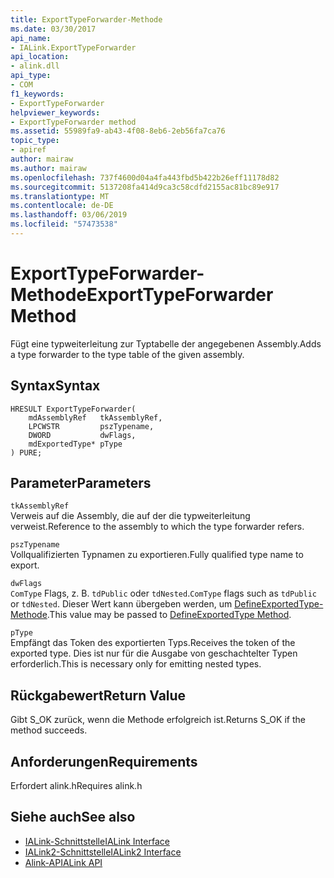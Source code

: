 ```yaml
---
title: ExportTypeForwarder-Methode
ms.date: 03/30/2017
api_name:
- IALink.ExportTypeForwarder
api_location:
- alink.dll
api_type:
- COM
f1_keywords:
- ExportTypeForwarder
helpviewer_keywords:
- ExportTypeForwarder method
ms.assetid: 55989fa9-ab43-4f08-8eb6-2eb56fa7ca76
topic_type:
- apiref
author: mairaw
ms.author: mairaw
ms.openlocfilehash: 737f4600d04a4fa443fbd5b422b26eff11178d82
ms.sourcegitcommit: 5137208fa414d9ca3c58cdfd2155ac81bc89e917
ms.translationtype: MT
ms.contentlocale: de-DE
ms.lasthandoff: 03/06/2019
ms.locfileid: "57473538"
---
```

# <a name="exporttypeforwarder-method"></a><span data-ttu-id="1f1e8-102">ExportTypeForwarder-Methode</span><span class="sxs-lookup"><span data-stu-id="1f1e8-102">ExportTypeForwarder Method</span></span>
<span data-ttu-id="1f1e8-103">Fügt eine typweiterleitung zur Typtabelle der angegebenen Assembly.</span><span class="sxs-lookup"><span data-stu-id="1f1e8-103">Adds a type forwarder to the type table of the given assembly.</span></span>  
  
## <a name="syntax"></a><span data-ttu-id="1f1e8-104">Syntax</span><span class="sxs-lookup"><span data-stu-id="1f1e8-104">Syntax</span></span>  
  
```  
HRESULT ExportTypeForwarder(  
    mdAssemblyRef   tkAssemblyRef,  
    LPCWSTR         pszTypename,  
    DWORD           dwFlags,  
    mdExportedType* pType  
) PURE;  
```  
  
## <a name="parameters"></a><span data-ttu-id="1f1e8-105">Parameter</span><span class="sxs-lookup"><span data-stu-id="1f1e8-105">Parameters</span></span>  
 `tkAssemblyRef`  
 <span data-ttu-id="1f1e8-106">Verweis auf die Assembly, die auf der die typweiterleitung verweist.</span><span class="sxs-lookup"><span data-stu-id="1f1e8-106">Reference to the assembly to which the type forwarder refers.</span></span>  
  
 `pszTypename`  
 <span data-ttu-id="1f1e8-107">Vollqualifizierten Typnamen zu exportieren.</span><span class="sxs-lookup"><span data-stu-id="1f1e8-107">Fully qualified type name to export.</span></span>  
  
 `dwFlags`  
 <span data-ttu-id="1f1e8-108">`ComType` Flags, z. B. `tdPublic` oder `tdNested`.</span><span class="sxs-lookup"><span data-stu-id="1f1e8-108">`ComType` flags such as `tdPublic` or `tdNested`.</span></span> <span data-ttu-id="1f1e8-109">Dieser Wert kann übergeben werden, um [DefineExportedType-Methode](../../../../docs/framework/unmanaged-api/metadata/imetadataassemblyemit-defineexportedtype-method.md).</span><span class="sxs-lookup"><span data-stu-id="1f1e8-109">This value may be passed to [DefineExportedType Method](../../../../docs/framework/unmanaged-api/metadata/imetadataassemblyemit-defineexportedtype-method.md).</span></span>  
  
 `pType`  
 <span data-ttu-id="1f1e8-110">Empfängt das Token des exportierten Typs.</span><span class="sxs-lookup"><span data-stu-id="1f1e8-110">Receives the token of the exported type.</span></span> <span data-ttu-id="1f1e8-111">Dies ist nur für die Ausgabe von geschachtelter Typen erforderlich.</span><span class="sxs-lookup"><span data-stu-id="1f1e8-111">This is necessary only for emitting nested types.</span></span>  
  
## <a name="return-value"></a><span data-ttu-id="1f1e8-112">Rückgabewert</span><span class="sxs-lookup"><span data-stu-id="1f1e8-112">Return Value</span></span>  
 <span data-ttu-id="1f1e8-113">Gibt S_OK zurück, wenn die Methode erfolgreich ist.</span><span class="sxs-lookup"><span data-stu-id="1f1e8-113">Returns S_OK if the method succeeds.</span></span>  
  
## <a name="requirements"></a><span data-ttu-id="1f1e8-114">Anforderungen</span><span class="sxs-lookup"><span data-stu-id="1f1e8-114">Requirements</span></span>  
 <span data-ttu-id="1f1e8-115">Erfordert alink.h</span><span class="sxs-lookup"><span data-stu-id="1f1e8-115">Requires alink.h</span></span>  
  
## <a name="see-also"></a><span data-ttu-id="1f1e8-116">Siehe auch</span><span class="sxs-lookup"><span data-stu-id="1f1e8-116">See also</span></span>
- [<span data-ttu-id="1f1e8-117">IALink-Schnittstelle</span><span class="sxs-lookup"><span data-stu-id="1f1e8-117">IALink Interface</span></span>](../../../../docs/framework/unmanaged-api/alink/ialink-interface.md)
- [<span data-ttu-id="1f1e8-118">IALink2-Schnittstelle</span><span class="sxs-lookup"><span data-stu-id="1f1e8-118">IALink2 Interface</span></span>](../../../../docs/framework/unmanaged-api/alink/ialink2-interface.md)
- [<span data-ttu-id="1f1e8-119">Alink-API</span><span class="sxs-lookup"><span data-stu-id="1f1e8-119">ALink API</span></span>](../../../../docs/framework/unmanaged-api/alink/index.md)
